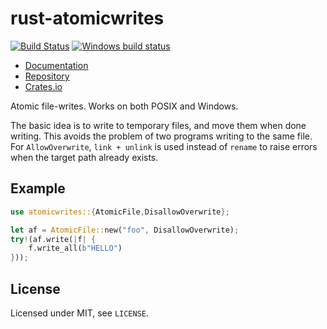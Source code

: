 # rust-atomicwrites

[![Build Status](https://travis-ci.org/untitaker/rust-atomicwrites.svg?branch=master)](https://travis-ci.org/untitaker/rust-atomicwrites)
[![Windows build status](https://ci.appveyor.com/api/projects/status/h6642x2d54xl0sev?svg=true)](https://ci.appveyor.com/project/untitaker/rust-atomicwrites)

- [Documentation](https://docs.rs/crate/atomicwrites)
- [Repository](https://github.com/untitaker/rust-atomicwrites)
- [Crates.io](https://crates.io/crates/atomicwrites)

Atomic file-writes. Works on both POSIX and Windows.

The basic idea is to write to temporary files, and move them when done writing.
This avoids the problem of two programs writing to the same file. For
`AllowOverwrite`, `link + unlink` is used instead of `rename` to raise errors
when the target path already exists.

## Example

```rust
use atomicwrites::{AtomicFile,DisallowOverwrite};

let af = AtomicFile::new("foo", DisallowOverwrite);
try!(af.write(|f| {
    f.write_all(b"HELLO")
}));
```

## License

Licensed under MIT, see ``LICENSE``.
